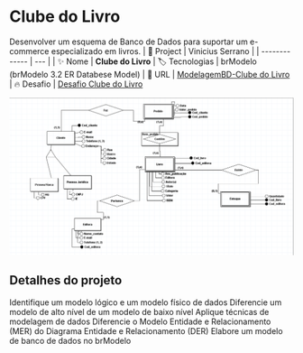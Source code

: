 # Clube do Livro

Desenvolver um esquema de Banco de Dados para suportar um e-commerce especializado em livros.
| 💾 Project | Vinicius Serrano    |
| -------------  | --- |
| :sparkles: Nome        | **Clube do Livro**
| :label: Tecnologias | brModelo (brModelo 3.2 ER Databese Model)
| :rocket: URL         | [ModelagemBD-Clube do Livro](https://github.com/viniciusserrano/ModelagemBD)
| :fire: Desafio     | [Desafio Clube do Livro](Desafio-ClubeDoLivro.docx)

<!-- Inserir imagem com a #vitrinedev ao final do link -->
![](ClubeDoLivro.png#vitrinedev)

## Detalhes do projeto

Identifique um modelo lógico e um modelo físico de dados
Diferencie um modelo de alto nível de um modelo de baixo nível
Aplique técnicas de modelagem de dados
Diferencie o Modelo Entidade e Relacionamento (MER) do Diagrama Entidade e Relacionamento (DER)
Elabore um modelo de banco de dados no brModelo

